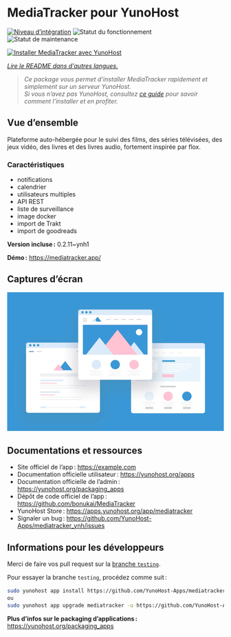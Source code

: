 <!--
Nota bene : ce README est automatiquement généré par <https://github.com/YunoHost/apps/tree/master/tools/readme_generator>
Il NE doit PAS être modifié à la main.
-->

# MediaTracker pour YunoHost

[![Niveau d’intégration](https://apps.yunohost.org/badge/integration/mediatracker)](https://ci-apps.yunohost.org/ci/apps/mediatracker/)
![Statut du fonctionnement](https://apps.yunohost.org/badge/state/mediatracker)
![Statut de maintenance](https://apps.yunohost.org/badge/maintained/mediatracker)

[![Installer MediaTracker avec YunoHost](https://install-app.yunohost.org/install-with-yunohost.svg)](https://install-app.yunohost.org/?app=mediatracker)

*[Lire le README dans d'autres langues.](./ALL_README.md)*

> *Ce package vous permet d’installer MediaTracker rapidement et simplement sur un serveur YunoHost.*  
> *Si vous n’avez pas YunoHost, consultez [ce guide](https://yunohost.org/install) pour savoir comment l’installer et en profiter.*

## Vue d’ensemble

Plateforme auto-hébergée pour le suivi des films, des séries télévisées, des jeux vidéo, des livres et des livres audio, fortement inspirée par flox.

### Caractéristiques

- notifications
- calendrier
- utilisateurs multiples
- API REST
- liste de surveillance
- image docker
- import de Trakt
- import de goodreads


**Version incluse :** 0.2.11~ynh1

**Démo :** <https://mediatracker.app/>

## Captures d’écran

![Capture d’écran de MediaTracker](./doc/screenshots/example.jpg)

## Documentations et ressources

- Site officiel de l’app : <https://example.com>
- Documentation officielle utilisateur : <https://yunohost.org/apps>
- Documentation officielle de l’admin : <https://yunohost.org/packaging_apps>
- Dépôt de code officiel de l’app : <https://github.com/bonukai/MediaTracker>
- YunoHost Store : <https://apps.yunohost.org/app/mediatracker>
- Signaler un bug : <https://github.com/YunoHost-Apps/mediatracker_ynh/issues>

## Informations pour les développeurs

Merci de faire vos pull request sur la [branche `testing`](https://github.com/YunoHost-Apps/mediatracker_ynh/tree/testing).

Pour essayer la branche `testing`, procédez comme suit :

```bash
sudo yunohost app install https://github.com/YunoHost-Apps/mediatracker_ynh/tree/testing --debug
ou
sudo yunohost app upgrade mediatracker -u https://github.com/YunoHost-Apps/mediatracker_ynh/tree/testing --debug
```

**Plus d’infos sur le packaging d’applications :** <https://yunohost.org/packaging_apps>

